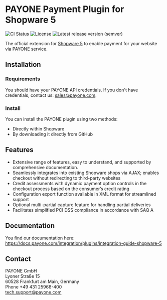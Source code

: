 # PAYONE Payment Plugin for Shopware 5

![CI Status](https://img.shields.io/github/workflow/status/PAYONE-GmbH/shopware-5/CI)
![License](https://img.shields.io/github/license/PAYONE-GmbH/shopware-5)
![Latest release version (semver)](https://img.shields.io/github/v/release/PAYONE-GmbH/shopware-5)

The official extension for [Shopware 5](https://www.payone.com/DE-de/payment-loesungen/online-shops/shopware) to enable payment for your
website via PAYONE service.

## Installation
### Requirements
You should have your PAYONE API credentials. If you don't have credentials, contact us: sales@payone.com.

### Install
You can install the PAYONE plugin using two methods:
- Directly within Shopware
- By downloading it directly from GitHub

## Features
- Extensive range of features, easy to understand, and supported by comprehensive documentation.
- Seamlessly integrates into existing Shopware shops via AJAX; enables checkout without redirecting to third-party websites
- Credit assessments with dynamic payment option controls in the checkout process based on the consumer’s credit rating
- Configuration export function available in XML format for streamlined support
- Optional multi-partial capture feature for handling partial deliveries
- Facilitates simplified PCI DSS compliance in accordance with SAQ A

## Documentation
You find our documentation here: https://docs.payone.com/integration/plugins/integration-guide-shopware-5

## Contact
PAYONE GmbH<br>
Lyoner Straße 15<br>
60528 Frankfurt am Main, Germany<br>
Phone +49 431 25968-400<br>
tech.support@payone.com<br>
